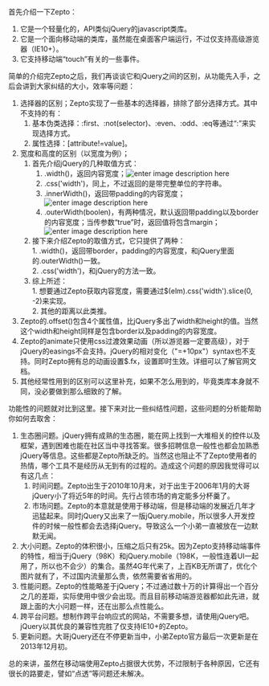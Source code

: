 首先介绍一下Zepto：  
1.  它是一个轻量化的，API类似jQuery的javascript类库。  
2.  它是一个面向移动端的类库，虽然能在桌面客户端运行，不过仅支持高级游览器（IE10+）。  
3.  它支持移动端“touch”有关的一些事件。  

简单的介绍完Zepto之后，我们再谈谈它和jQuery之间的区别，从功能先入手，之后会讲到大家纠结的大小，效率等问题：  
1.  选择器的区别；Zepto实现了一些基本的选择器，排除了部分选择方式。其中不支持的有：  
	1.  基本伪类选择：:first、:not(selector)、:even、:odd、:eq等通过“:”来实现选择方式。  
	2.  属性选择：[attribute!=value]。  
2. 宽度和高度的区别（以宽度为例）；  
	1.  首先介绍jQuery的几种取值方式：  
		1.  .width()，返回内容宽度；![enter image description here](http://7xi9ky.com1.z0.glb.clouddn.com/1.png)  
		2.  .css('width')，同上，不过返回的是带完整单位的字符串。  
		3.  .innerWidth()，返回带padding的内容宽度；![enter image description here](http://7xi9ky.com1.z0.glb.clouddn.com/2.png)  
		4.  .outerWidth(boolen)，有两种情况，默认返回带padding以及border的内容宽度；当传参数“true”时，返回值将包含margin；![enter image description here](http://7xi9ky.com1.z0.glb.clouddn.com/3.png)  
	2.  接下来介绍Zepto的取值方式，它只提供了两种：  
			1.  .width()，返回带border，padding的内容宽度，和jQuery里面的.outerWidth()一致。  
			2.  .css('width')，和jQuery的方法一致。  
	3.  综上所述：  
			1.  想要通过Zepto获取内容宽度，需要通过$(elm).css('width').slice(0, -2)来实现。  
			2.  其他的距离以此类推。  
3.  Zepto的.offset()包含4个属性值，比jQuery多出了width和height的值。当然这个width和height同样是包含border以及padding的内容宽度。  
4.  Zepto的animate只使用css过渡效果动画（所以游览器一定要高级），对于jQuery的easings不会支持。jQuery的相对变化（"=+10px"）syntax也不支持。同时Zepto拥有总的动画设置$.fx，设置即时生效。详细可以了解官网文档。  
5.  其他经常性用到的区别可以这里补充，如果不怎么用到的，毕竟类库本身就不同，没必要做到那么细致的了解。  

功能性的问题就对比到这里。接下来对比一些纠结性问题，这些问题的分析能帮助你如何去取舍：  
1.  生态圈问题。jQuery拥有成熟的生态圈，能在网上找到一大堆相关的控件以及框架，遇到困难也能在社区当中寻找答案。很多招聘信息一般性也都会加熟悉jQuery等信息。这些都是Zepto所缺乏的。当然这也阻止不了Zepto使用者的热情，哪个工具不是经历从无到有的过程的。造成这个问题的原因我觉得可以有这几点：  
	1.  时间问题。Zepto出生于2010年10月末，对于出生于2006年1月的大哥jQuery小了将近5年的时间。先行占领市场的肯定能多分杯羹了。   
	2.  市场问题。Zepto的本意就是使用于移动端，但是移动端的发展近几年才迅猛起来。同时jQuery又出来了一版jQuery.mobile，所以很多人开发控件的时候一般性都会去选择jQuery。导致这么一个小弟一直被放在一边默默无闻。  
2.  大小问题。Zepto的体积很小，压缩之后只有25k。因为Zepto支持移动端事件的特性，相当于jQuery（98K）和jQuery.mobile（198K，一般性连着UI一起用了，所以也不会少）的集合。虽然4G年代来了，上百KB无所谓了，优化个图片就有了，不过国内流量那么贵，依然需要省省用的。  
3.  性能问题。Zepto的性能略差于jQuery；不过通过数十万的计算得出一个百分之几的差距，实际使用中很少会出现。而且目前移动端游览器都如此先进，就跟上面的大小问题一样，还在出那么点性能么。  
4.  跨平台问题。想制作跨平台响应式的网站，不需要多想，请使用jQuery吧。jQuery以其优良的兼容性完胜了仅支持IE10+的Zepto。  
5.  更新问题。大哥jQuery还在不停更新当中，小弟Zepto官方最后一次更新是在2013年12月初。  

总的来讲，虽然在移动端使用Zepto占据很大优势，不过限制于各种原因，它还有很长的路要走，譬如“点透”等问题还未解决。





